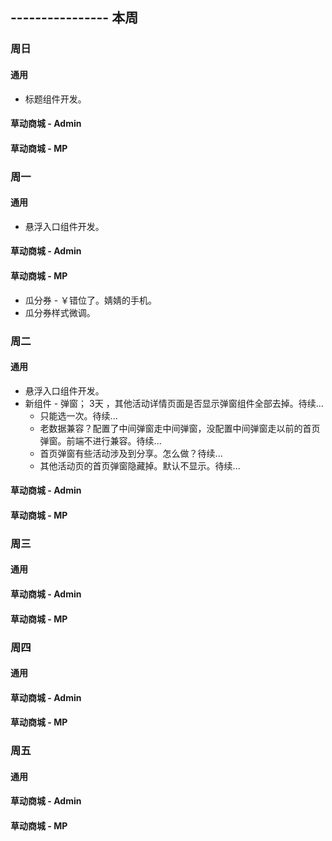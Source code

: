 ## ---------------- 本周

### 周日
#### 通用
* 标题组件开发。
#### 草动商城 - Admin
#### 草动商城 - MP

### 周一
#### 通用
* 悬浮入口组件开发。
#### 草动商城 - Admin
#### 草动商城 - MP
* 瓜分券 - ￥错位了。婧婧的手机。
* 瓜分券样式微调。

### 周二
#### 通用
* 悬浮入口组件开发。
* 新组件 - 弹窗；  3天  ，其他活动详情页面是否显示弹窗组件全部去掉。待续...
  - 只能选一次。待续...
  - 老数据兼容？配置了中间弹窗走中间弹窗，没配置中间弹窗走以前的首页弹窗。前端不进行兼容。待续...
  - 首页弹窗有些活动涉及到分享。怎么做？待续...
  - 其他活动页的首页弹窗隐藏掉。默认不显示。待续...
#### 草动商城 - Admin
#### 草动商城 - MP

### 周三
#### 通用
#### 草动商城 - Admin
#### 草动商城 - MP

### 周四
#### 通用
#### 草动商城 - Admin
#### 草动商城 - MP

### 周五
#### 通用
#### 草动商城 - Admin
#### 草动商城 - MP
